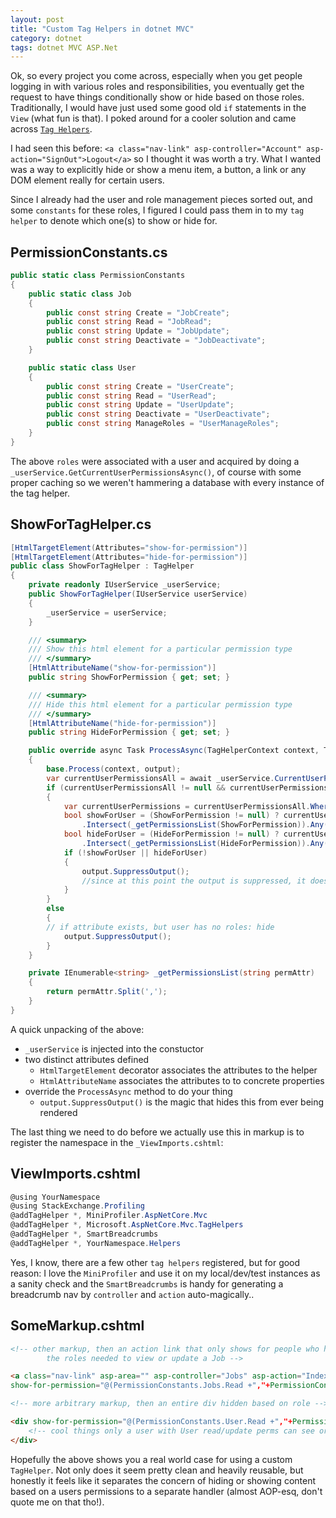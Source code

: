 ```yaml
---
layout: post
title: "Custom Tag Helpers in dotnet MVC"
category: dotnet
tags: dotnet MVC ASP.Net
---
```


Ok, so every project you come across, especially when you get people logging in with various roles and responsibilities, you eventually get the request to have things conditionally show or hide based on those roles. Traditionally, I would have just used some good old `if` statements in the `View` (what fun is that). I poked around for a cooler solution and came across [`Tag Helpers`](https://docs.microsoft.com/en-us/aspnet/core/mvc/views/tag-helpers/intro?view=aspnetcore-3.0).  

I had seen this before: `<a class="nav-link" asp-controller="Account" asp-action="SignOut">Logout</a>` so I thought it was worth a try. What I wanted was a way to explicitly hide or show a menu item, a button, a link or any DOM element really for certain users.

Since I already had the user and role management pieces sorted out, and some `constants` for these roles, I figured I could pass them in to my `tag helper` to denote which one(s) to show or hide for.

## PermissionConstants.cs

```csharp
public static class PermissionConstants
{
    public static class Job
    {
        public const string Create = "JobCreate";
        public const string Read = "JobRead";
        public const string Update = "JobUpdate";
        public const string Deactivate = "JobDeactivate";
    }

    public static class User
    {
        public const string Create = "UserCreate";
        public const string Read = "UserRead";
        public const string Update = "UserUpdate";
        public const string Deactivate = "UserDeactivate";
        public const string ManageRoles = "UserManageRoles";
    }
}
```

The above `roles` were associated with a user and acquired by doing a `_userService.GetCurrentUserPermissionsAsync()`, of course with some proper caching so we weren't hammering a database with every instance of the tag helper.

## ShowForTagHelper.cs
```csharp
[HtmlTargetElement(Attributes="show-for-permission")]
[HtmlTargetElement(Attributes="hide-for-permission")]
public class ShowForTagHelper : TagHelper
{
    private readonly IUserService _userService;
    public ShowForTagHelper(IUserService userService)
    {
        _userService = userService;
    }

    /// <summary>
    /// Show this html element for a particular permission type
    /// </summary>
    [HtmlAttributeName("show-for-permission")]
    public string ShowForPermission { get; set; }

    /// <summary>
    /// Hide this html element for a particular permission type
    /// </summary>
    [HtmlAttributeName("hide-for-permission")]
    public string HideForPermission { get; set; }

    public override async Task ProcessAsync(TagHelperContext context, TagHelperOutput output)
    {
        base.Process(context, output);
        var currentUserPermissionsAll = await _userService.CurrentUserPermissionsAsync();
        if (currentUserPermissionsAll != null && currentUserPermissionsAll.Any())
        {
            var currentUserPermissions = currentUserPermissionsAll.Where(x => x.Value).Select(p => p.Key);
            bool showForUser = (ShowForPermission != null) ? currentUserPermissions
				.Intersect(_getPermissionsList(ShowForPermission)).Any() : true;
            bool hideForUser = (HideForPermission != null) ? currentUserPermissions
				.Intersect(_getPermissionsList(HideForPermission)).Any() : false;
            if (!showForUser || hideForUser)
            {
                output.SuppressOutput();
                //since at this point the output is suppressed, it doesn't pay to continue checking...
            }
        }
        else
        {
	    // if attribute exists, but user has no roles: hide
            output.SuppressOutput();
        }
    }

    private IEnumerable<string> _getPermissionsList(string permAttr)
    {
        return permAttr.Split(',');
    }
}
```

A quick unpacking of the above: 
 - `_userService` is injected into the constuctor
 - two distinct attributes defined 
   - `HtmlTargetElement` decorator associates the attributes to the helper
   - `HtmlAttributeName` associates the attributes to to concrete properties
 - override the `ProcessAsync` method to do your thing
   - `output.SuppressOutput()` is the magic that hides this from ever being rendered

The last thing we need to do before we actually use this in markup is to register the namespace in the `_ViewImports.cshtml`:
## ViewImports.cshtml
```csharp
@using YourNamespace
@using StackExchange.Profiling
@addTagHelper *, MiniProfiler.AspNetCore.Mvc
@addTagHelper *, Microsoft.AspNetCore.Mvc.TagHelpers
@addTagHelper *, SmartBreadcrumbs
@addTagHelper *, YourNamespace.Helpers
```

Yes, I know, there are a few other `tag helpers` registered, but for good reason: I love the `MiniProfiler` and use it on my local/dev/test instances as a sanity check and the `SmartBreadcrumbs` is handy for generating a breadcrumb nav by `controller` and `action` auto-magically..

## SomeMarkup.cshtml

```html
<!-- other markup, then an action link that only shows for people who have 
		the roles needed to view or update a Job -->

<a class="nav-link" asp-area="" asp-controller="Jobs" asp-action="Index" 
show-for-permission="@(PermissionConstants.Jobs.Read +","+PermissionConstants.Jobs.Update)">Profile</a>

<!-- more arbitrary markup, then an entire div hidden based on role -->

<div show-for-permission="@(PermissionConstants.User.Read +","+PermissionConstants.User.Update)">
    <!-- cool things only a user with User read/update perms can see or do -->
</div>
```

Hopefully the above shows you a real world case for using a custom `TagHelper`. Not only does it seem pretty clean and heavily reusable, but honestly it feels like it separates the concern of hiding or showing content based on a users permissions to a separate handler (almost AOP-esq, don't quote me on that tho!). 
